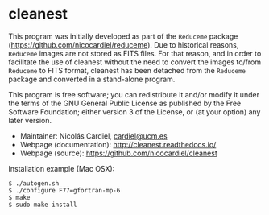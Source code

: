 # cleanest

This program was initially developed as part of the `Reduceme` package
(https://github.com/nicocardiel/reduceme). Due to historical reasons, `Reduceme`
images are not stored as FITS files. For that reason, and in order to
facilitate the use of cleanest without the need to convert the images to/from
`Reduceme` to FITS format, cleanest has been detached from the `Reduceme` package
and converted in a stand-alone program.


This program is free software; you can redistribute it and/or modify it
under the terms of the GNU General Public License as published by the Free
Software Foundation; either version 3 of the License, or (at your option) any
later version.

- Maintainer: Nicolás Cardiel, cardiel@ucm.es
- Webpage (documentation): http://cleanest.readthedocs.io/
- Webpage (source): https://github.com/nicocardiel/cleanest

Installation example (Mac OSX):
```
$ ./autogen.sh
$ ./configure F77=gfortran-mp-6
$ make
$ sudo make install
```
